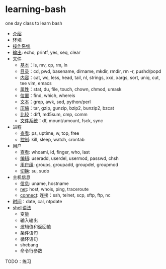 # learning-bash

one day class to learn bash

- [介绍](intro.md)
- [环境](basic.md)
- [操作系统](os101.md)
- [输出](echo.md): echo, printf, yes, seq, clear
- 文件
  - [基本](file.md)：ls, mv, cp, rm, ln
  - [目录](dir.md)：cd, pwd, basename, dirname, mkdir, rmdir, rm -r, pushd/popd
  - [内容](txt.md)：cat, wc, less, head, tail, nl, strings, xxd, xargs, sort, uniq, cut, tee vim, emacs
  - [属性](attr.md)：stat, du, file, touch, chown, chmod, umask
  - [位置](path.md)：find, which, whereis
  - [文本](txt2.md)：grep, awk, sed, python/perl
  - [压缩](zip.md)：tar, gzip, gunzip, bzip2, bunzip2, bzcat
  - [比较](diff.md)：diff, md5sum, cmp, comm
  - [文件系统](fs.md)：df, mount/umount, fsck, sync
- 进程
  - [查看](ps.md): ps, uptime, w, top, free
  - [控制](ctrl.md): kill, sleep, watch, crontab
- 用户
  - [查看](who.md): whoami, id, finger, who, last
  - [编辑](user.md): useradd, userdel, usermod, passwd, chsh
  - [用户组](group.md): groups, groupadd, groupdel, groupmod
  - [切换](su.md): su, sudo
- 主机信息
  - [信息](host.md): uname, hostname
  - [net](net.md): host, whois, ping, traceroute
  - [connect](conn.md): 连接：ssh, telnet, scp, sftp, ftp, nc
- [时间](time.md)：date, cal, ntpdate
- [shell语法](sh.md)
  - 变量
  - 输入输出
  - 逻辑值和返回值
  - 条件语句
  - 循环语句
  - shebang
  - 命令行参数

TODO：练习
